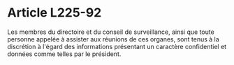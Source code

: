 # Article L225-92

Les membres du directoire et du conseil de surveillance, ainsi que toute personne appelée à assister aux réunions de ces organes, sont tenus à la discrétion à l'égard des informations présentant un caractère confidentiel et données comme telles par le président.